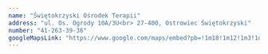 ```yaml
---
name: "Świętokrzyski Ośrodek Terapii"
address: "ul. Os. Ogrody 10A/3U<br> 27-400, Ostrowiec Świętokrzyski"
number: "41-263-39-36"
googleMapsLink: "https://www.google.com/maps/embed?pb=!1m18!1m12!1m3!1d2513.7907906420933!2d21.401129315749493!3d50.946081979546946!2m3!1f0!2f0!3f0!3m2!1i1024!2i768!4f13.1!3m3!1m2!1s0x0%3A0xbb8a02c84d61d40a!2zxZp3acSZdG9rcnp5c2tpIE_Fm3JvZGVrIFRlcmFwaWk!5e0!3m2!1sen!2spl!4v1534065606756"
---
```

